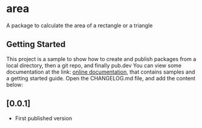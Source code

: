 # area
A package to calculate the area of a rectangle or a triangle
## Getting Started
This project is a sample to show how to create and publish packages from a local directory, then a git repo, and finally pub.dev
You can view some documentation at the link:
[online documentation](https://youraddress.com), that contains samples and a getting started guide.
Open the CHANGELOG.md file, and add the content below:
## [0.0.1]
* First published version
